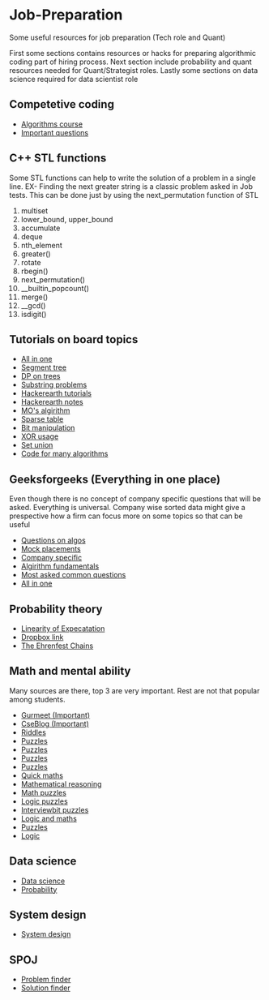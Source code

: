 # Job-Preparation
Some useful resources for job preparation (Tech role and Quant)

First some sections contains resources or hacks for preparing algorithmic coding part of hiring process. Next section include probability and quant resources needed for Quant/Strategist roles. Lastly some sections on data science required for data scientist role 


## Competetive coding
* [Algorithms course](http://www3.cs.stonybrook.edu/~skiena/373/)
* [Important questions](https://www.quora.com/What-is-a-list-of-data-structures-that-a-competitive-programmer-must-know/answer/Sameer-Gulati-3)


## C++ STL functions

Some STL functions can help to write the solution of a problem in a single line. EX- Finding the next greater string is a classic problem asked in Job tests. This can be done just by using the next_permutation function of STL

1) multiset
2) lower_bound, upper_bound
3) accumulate
4) deque
5) nth_element
6) greater<int>()
7) rotate
8) rbegin()
9) next_permutation()
10) __builtin_popcount()
11) merge()
12) __gcd()
13) isdigit()


## Tutorials on board topics

* [All in one](https://cp-algorithms.com/)
* [Segment tree](https://codeforces.com/blog/entry/15890)
* [DP on trees](https://codeforces.com/blog/entry/20935)
* [Substring problems](https://leetcode.com/problems/minimum-window-substring/discuss/26808/Here-is-a-10-line-template-that-can-solve-most-'substring'-problems)
* [Hackerearth tutorials](https://www.hackerearth.com/practice/algorithms/searching/linear-search/tutorial/)
* [Hackerearth notes](https://www.hackerearth.com/practice/notes/trending/)
* [MO's algirithm](https://www.hackerearth.com/practice/notes/mos-algorithm/)
* [Sparse table](https://www.hackerearth.com/practice/notes/sparse-table/)
* [Bit manipulation](https://www.hackerearth.com/practice/notes/bit-manipulation/)
* [XOR usage](https://www.hackerrank.com/challenges/xor-key/topics)
* [Set union](https://www.hackerearth.com/practice/notes/disjoint-set-union-union-find/)
* [Code for many algorithms](https://github.com/mission-peace/interview)


## Geeksforgeeks (Everything in one place)

Even though there is no concept of company specific questions that will be asked. Everything is universal. Company wise sorted data might give a prespective how a firm can focus more on some topics so that can be useful

* [Questions on algos](https://www.geeksforgeeks.org/must-do-coding-questions-for-companies-like-amazon-microsoft-adobe/)
* [Mock placements](https://practice.geeksforgeeks.org/courses/SudoPlacement/)
* [Company specific](https://www.geeksforgeeks.org/company-preparation/)
* [Algirithm fundamentals](https://www.geeksforgeeks.org/fundamentals-of-algorithms/)
* [Most asked common questions](https://www.geeksforgeeks.org/interview-preparation-for-software-developer/)
* [All in one](https://www.geeksforgeeks.org/practice-for-cracking-any-coding-interview/)


## Probability theory

* [Linearity of Expecatation](https://brilliant.org/wiki/linearity-of-expectation/)
* [Dropbox link](https://www.dropbox.com/sh/fgoe7o5w1uxcklc/AADEGVgARVOz1475wzXAotC7a?dl=0)
* [The Ehrenfest Chains](http://www.randomservices.org/random/markov/Ehrenfest.html#inv1)


## Math and mental ability

Many sources are there, top 3 are very important. Rest are not that popular among students. 

* [Gurmeet (Important)](https://gurmeet.net/puzzles/)
* [CseBlog (Important)](http://www.cseblog.com/?m=1)
* [Riddles](http://puzzles.nigelcoldwell.co.uk/)
* [Puzzles](https://gmatclub.com/forum/combination-and-probability-references-if-you-have-56486.html)
* [Puzzles](https://gmatclub.com/forum/advanced-search/?search_id=tag&tag_id=54)
* [Puzzles](https://gmatclub.com/forum/advanced-search/?search_id=tag&tag_id=33)
* [Puzzles](https://alokgoyal1971.com/)
* [Quick maths](https://rankyourbrain.com/mental-math/)
* [Mathematical reasoning](https://www.jobtestprep.com/mathematical-reasoning-test-practice?idev_username=Wallstreet)
* [Math puzzles](http://www.qbyte.org/puzzles/p003s.html)
* [Logic puzzles](http://puzzles.nigelcoldwell.co.uk/twelve.htm)
* [Interviewbit puzzles](https://www.interviewbit.com/puzzles/)
* [Logic and maths](https://www.mathsisfun.com/puzzles/logic-puzzles-index.html)
* [Puzzles](http://www.crazyforcode.com/logical-puzzle/)
* [Logic](http://www.folj.com/puzzles/)


## Data science

* [Data science](https://www.analyticsvidhya.com/blog/tag/multiple-choice-question-machine-learning/)
* [Probability](https://www.analyticsvidhya.com/blog/2017/04/40-questions-on-probability-for-all-aspiring-data-scientists/)


## System design

* [System design](https://github.com/donnemartin/system-design-primer)


## SPOJ

* [Problem finder](http://problemclassifier.appspot.com/)
* [Solution finder](http://spojtoolkit.com/)
